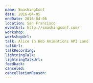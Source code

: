 ```yaml
---
name: SmashingConf
date: 2016-04-05
endDate: 2016-04-06
location: San Francisco
eventUrl: http://smashingconf.com/
workshop:
workshopUrl:
talk: Alice in Web Animations API Land
talkUrl:
talkRecording:
lightningTalk:
lightningTalkUrl:
feedback:
canceled:
cancellationReason:
---
```

